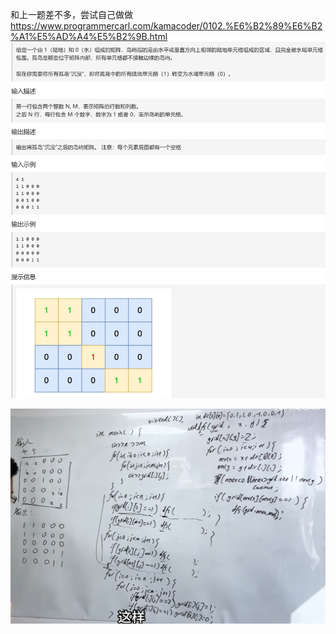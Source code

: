 和上一题差不多，尝试自己做做
https://www.programmercarl.com/kamacoder/0102.%E6%B2%89%E6%B2%A1%E5%AD%A4%E5%B2%9B.html
![img_1.png](img_1.png)

![img_2.png](img_2.png)
